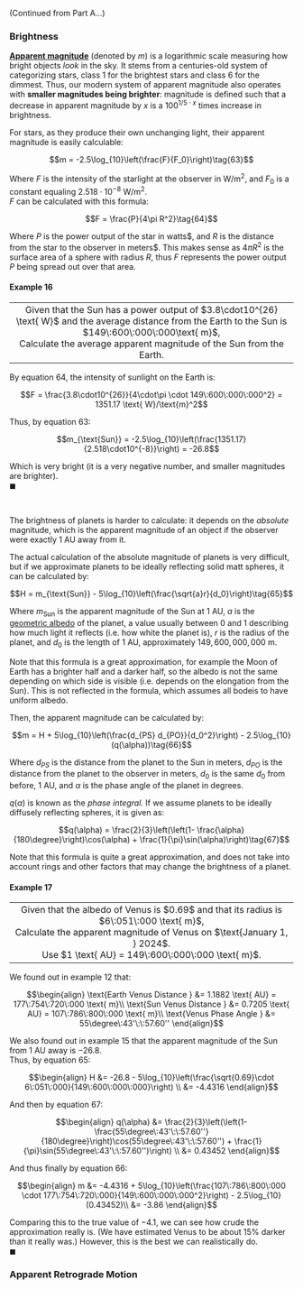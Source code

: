 (Continued from Part A...)

### Brightness

[**Apparent magnitude**](https://en.wikipedia.org/wiki/Apparent_magnitude) (denoted by $m$) is a logarithmic scale measuring how bright objects *look* in the sky. It stems from a centuries-old system of categorizing stars, class $1$ for the brightest stars and class $6$ for the dimmest. Thus, our modern system of apparent magnitude also operates with **smaller magnitudes being brighter**: magnitude is defined such that a decrease in apparent magnitude by $x$ is a $100^{1/5 \cdot x}$ times increase in brightness.

For stars, as they produce their own unchanging light, their apparent magnitude is easily calculable:
```math
m = -2.5\log_{10}\left(\frac{F}{F_0}\right)\tag{63}
```
Where $F$ is the intensity of the starlight at the observer in $\text{W}/\text{m}^2$, and $F_0$ is a constant equaling $2.518\cdot10^{-8} \text{ W}/\text{m}^2$.\
$F$ can be calculated with this formula:
```math
F = \frac{P}{4\pi R^2}\tag{64}
```
Where $P$ is the power output of the star in watts$, and $R$ is the distance from the star to the observer in meters$. This makes sense as $4\pi R^2$ is the surface area of a sphere with radius $R$, thus $F$ represents the power output $P$ being spread out over that area.

#### Example 16
<div align="center">
<table>
<tbody>
<td align="center">
<img width="2000" height="0"><br>
Given that the Sun has a power output of $3.8\cdot10^{26} \text{ W}$ and the average distance from the Earth to the Sun is $149\:600\:000\:000\text{ m}$, <br/>
Calculate the average apparent magnitude of the Sun from the Earth.
<img width="2000" height="0">
</td>
</tbody>
</table>
</div>

By equation $64$, the intensity of sunlight on the Earth is:
```math
F = \frac{3.8\cdot10^{26}}{4\cdot\pi \cdot 149\:600\:000\:000^2} = 1351.17 \text{ W}/\text{m}^2
```
Thus, by equation $63$:
```math
m_{\text{Sun}} = -2.5\log_{10}\left(\frac{1351.17}{2.518\cdot10^{-8}}\right) = -26.8
```
Which is very bright (it is a very negative number, and smaller magnitudes are brighter).\
$\blacksquare$

<br/>

The brightness of planets is harder to calculate: it depends on the *absolute* magnitude, which is the apparent magnitude of an object if the observer were exactly $1 \text{ AU}$ away from it.

The actual calculation of the absolute magnitude of planets is very difficult, but if we approximate planets to be ideally reflecting solid matt spheres, it can be calculated by:
```math
H = m_{\text{Sun}} - 5\log_{10}\left(\frac{\sqrt{a}r}{d_0}\right)\tag{65}
```
Where $m_{\text{Sun}}$ is the apparent magnitude of the Sun at $1 \text{ AU}$, $a$ is the [geometric albedo](https://en.wikipedia.org/wiki/Geometric_albedo) of the planet, a value usually between $0$ and $1$ describing how much light it reflects (i.e. how white the planet is), $r$ is the radius of the planet, and $d_0$ is the length of $1 \text{ AU}$, approximately $149,600,000,000\text{ m}$.

Note that this formula is a great approximation, for example the Moon of Earth has a brighter half and a darker half, so the albedo is not the same depending on which side is visible (i.e. depends on the elongation from the Sun). This is not reflected in the formula, which assumes all bodeis to have uniform albedo.

Then, the apparent magnitude can be calculated by:
```math
m = H + 5\log_{10}\left(\frac{d_{PS} d_{PO}}{d_0^2}\right) - 2.5\log_{10}(q(\alpha))\tag{66}
```
Where $d_{PS}$ is the distance from the planet to the Sun in meters, $d_{PO}$ is the distance from the planet to the observer in meters, $d_0$ is the same $d_0$ from before, $1 \text{ AU}$, and $\alpha$ is the phase angle of the planet in degrees.

$q(\alpha)$ is known as the *phase integral*. If we assume planets to be ideally diffusely reflecting spheres, it is given as:
```math
q(\alpha) = \frac{2}{3}\left(\left(1- \frac{\alpha}{180\degree}\right)\cos(\alpha) + \frac{1}{\pi}\sin(\alpha)\right)\tag{67}
```
Note that this formula is quite a great approximation, and does not take into account rings and other factors that may change the brightness of a planet.

#### Example 17
<div align="center">
<table>
<tbody>
<td align="center">
<img width="2000" height="0"><br>
Given that the albedo of Venus is $0.69$ and that its radius is $6\:051\:000 \text{ m}$, <br/>
Calculate the apparent magnitude of Venus on $\text{January 1, } 2024$. <br/>
Use $1 \text{ AU} = 149\:600\:000\:000 \text{ m}$.
<img width="2000" height="0">
</td>
</tbody>
</table>
</div>

We found out in example $12$ that:
```math
\begin{align}
\text{Earth Venus Distance } &= 1.1882 \text{ AU} = 177\:754\:720\:000 \text{ m}\\
\text{Sun Venus Distance } &= 0.7205 \text{ AU} = 107\:786\:800\:000 \text{ m}\\
\text{Venus Phase Angle } &= 55\degree\:43'\:\:57.60''
\end{align}
```
We also found out in example $15$ that the apparent magnitude of the Sun from $1\text{ AU}$ away is $-26.8$.\
Thus, by equation $65$:
```math
\begin{align}
H &= -26.8 - 5\log_{10}\left(\frac{\sqrt{0.69}\cdot 6\:051\:000}{149\:600\:000\:000}\right) \\
&= -4.4316
\end{align}
```
And then by equation $67$:
```math
\begin{align}
q(\alpha) &= \frac{2}{3}\left(\left(1- \frac{55\degree\:43'\:\:57.60''}{180\degree}\right)\cos(55\degree\:43'\:\:57.60'') + \frac{1}{\pi}\sin(55\degree\:43'\:\:57.60'')\right) \\
&= 0.43452
\end{align}
```
And thus finally by equation $66$:
```math
\begin{align}
m &= -4.4316 + 5\log_{10}\left(\frac{107\:786\:800\:000 \cdot 177\:754\:720\:000}{149\:600\:000\:000^2}\right) - 2.5\log_{10}(0.43452)\\
&= -3.86
\end{align}
```
Comparing this to the true value of $-4.1$, we can see how crude the approximation really is. (We have estimated Venus to be about $15$% darker than it really was.) However, this is the best we can realistically do.\
$\blacksquare$

### Apparent Retrograde Motion
